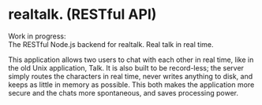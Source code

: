realtalk. (RESTful API)
=====
Work in progress:  
The RESTful Node.js backend for realtalk.
Real talk in real time.

This application allows two users to chat with each other in real time, like in the old Unix application, Talk.
It is also built to be record-less; the server simply routes the characters in real time, never writes anything to disk, and keeps as little in memory as possible. This both makes the application more secure and the chats more spontaneous, and saves processing power.